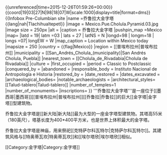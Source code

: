 {{unreferenced|time=2015-12-26T01:59:26+00:00}}
{{coord|19|03|27|N|98|18|07|W|scale:1000|display=title|format=dms}}
{{Infobox Pre-Columbian site
|name =乔鲁拉大金字塔<br>{{lang|nah|Tlachihualtepetl}}
|image = Mexico.Pue.Cholula.Pyramid.03.jpg
|image size = 250px
|alt =
|caption = 乔鲁拉大金字塔
|pushpin_map =Mexico
|map=
|latd = 19| latm =03  | lats = 27 | latNS = N
|longd=98 | longm=18 | longs =07| longEW = W
|map_caption = Location within Mexico today
|mapsize = 250
|country = {{flag|Mexico}}
|region = [[普埃布拉州|普埃布拉州]]
|municipality = [[San_Andrés_Cholula_(municipality)|San Andrés Cholula, Puebla]]
|nearest_town = [[Cholula_de_Rivadabia|Cholula de Rivadabia]]
|culture =
|first_occupied =
|period = Classic to Postclassic
|conquered_by =
|abandoned =
|responsible_body = Instituto Nacional de Antropología e Historia
|restored_by =
|date_restored =
|dates_excavated =
|archaeological_bodies=
|notable_archaeologists =
|architectural_styles=[[Talud-tablero|Talud-tablero]]
|number_of_temples=1
|number_of_monuments=
|inscriptions=
}}
'''乔鲁拉大金字塔'''是一座位于[[墨西哥|墨西哥]][[普埃布拉州|普埃布拉州]][[乔鲁拉|乔鲁拉]]的巨大[[金字塔|金字塔]]型建筑物。

乔鲁拉大金字塔是[[新大陆|新大陆]]最为大型的一座金字塔型建筑物。其塔高55米（180英尺），塔基长度为400*400平方米，也是世界上体积最大的金字塔。

乔鲁拉大金字塔是神庙，用来祭祀[[克特萨尔科瓦特尔|克特萨尔科瓦特尔]]。其建筑风格与[[特奥蒂瓦坎|特奥蒂瓦坎]]和[[埃尔塔欣|埃尔塔欣]]相似。

[[Category:金字塔|Category:金字塔]]